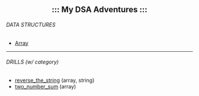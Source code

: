 <h2 align="center">::: My DSA Adventures :::</h2>


<h6>DATA STRUCTURES</h6>
<ul>
  <li><a href="https://github.com/theparotta/dsa/blob/trunk/datastructures/myarray.py">Array</a></li>
</ul>

---

<h6>DRILLS (w/ category)</h6>
<ul>
  <li><a href="https://github.com/theparotta/dsa/tree/trunk/drills/reverse_the_string">reverse_the_string</a> (array, string)</li>
  <li><a href="">two_number_sum</a> (array)</li>
</ul>


